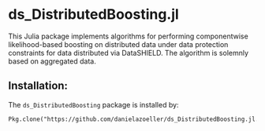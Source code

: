 # ds_DistributedBoosting.jl

This Julia package implements algorithms for performing componentwise likelihood-based boosting on distributed data under data protection constraints for data distributed via DataSHIELD.
The algorithm is solemnly based on aggregated data.


## Installation:

The `ds_DistributedBoosting` package is installed by:

    Pkg.clone("https://github.com/danielazoeller/ds_DistributedBoosting.jl.git")
